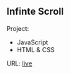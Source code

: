 
## Infinte Scroll

Project:
- JavaScript
- HTML & CSS

URL: 
[live](https://maziarmod.github.io/JS_infinite_scroll/)

